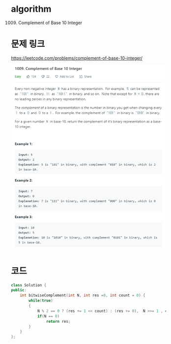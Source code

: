 ﻿# algorithm 
1009. Complement of Base 10 Integer

# 문제 링크  
https://leetcode.com/problems/complement-of-base-10-integer/

![title](https://github.com/jungmin3834/algorithm/blob/master/image/complement-of-base-10-integer.png)

# 코드

```cpp
class Solution {
public:
    int bitwiseComplement(int N, int res =0, int count = 0) {
        while(true)
        {
            N % 2 == 0 ? (res += 1 << count) : (res += 0),  N >>= 1 , count++;
            if(N == 0)
                return res;
        }
    }
};
```
